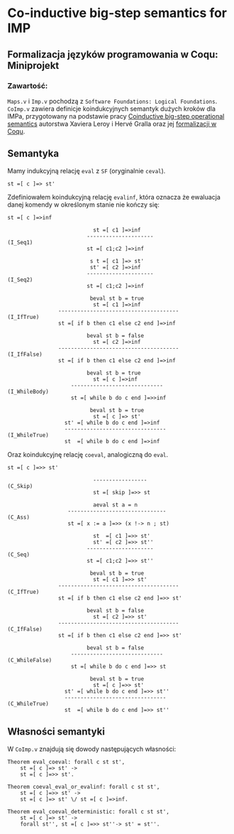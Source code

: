 # Co-inductive big-step semantics for IMP
## Formalizacja języków programowania w Coqu: Miniprojekt

### Zawartość:
`Maps.v` i `Imp.v` pochodzą z `Software Foundations: Logical Foundations`.
`CoImp.v` zawiera definicje koindukcyjnych semantyk dużych kroków dla IMPa, przygotowany na podstawie pracy [Coinductive big-step operational semantics](https://www.sciencedirect.com/science/article/pii/S0890540108001296) autorstwa Xaviera Leroy i Hervé Gralla oraz jej [formalizacji w Coqu](https://xavierleroy.org/coindsem/).

## Semantyka
Mamy indukcyjną relację `eval` z `SF` (oryginalnie `ceval`).
```Coq
st =[ c ]=> st'
```

Zdefiniowałem koindukcyjną relację `evalinf`, która oznacza że ewaluacja danej komendy w określonym stanie nie kończy się:
```Coq
st =[ c ]=>inf

                           st =[ c1 ]=>inf
                         ---------------------                          (I_Seq1)
                         st =[ c1;c2 ]=>inf

                          s t =[ c1 ]=> st'
                          st' =[ c2 ]=>inf
                         ---------------------                          (I_Seq2)
                         st =[ c1;c2 ]=>inf

                          beval st b = true
                           st =[ c1 ]=>inf
                --------------------------------------                (I_IfTrue)
                st =[ if b then c1 else c2 end ]=>inf

                         beval st b = false
                           st =[ c2 ]=>inf
                --------------------------------------               (I_IfFalse)
                st =[ if b then c1 else c2 end ]=>inf

                         beval st b = true
                           st =[ c ]=>inf
                    -----------------------------                  (I_WhileBody)
                    st =[ while b do c end ]=>>inf

                          beval st b = true
                           st =[ c ]=> st'
                  st' =[ while b do c end ]=>inf
                  --------------------------------                 (I_WhileTrue)
                  st  =[ while b do c end ]=>inf

```

Oraz koindukcyjnę relację `coeval`, analogiczną do `eval`.
```Coq
st =[ c ]=>> st'

                           -----------------                            (C_Skip)
                           st =[ skip ]=>> st

                           aeval st a = n
                   -------------------------------                       (C_Ass)
                   st =[ x := a ]=>> (x !-> n ; st)

                           st  =[ c1 ]=>> st'
                           st' =[ c2 ]=>> st''
                         ---------------------                           (C_Seq)
                         st =[ c1;c2 ]=>> st''

                          beval st b = true
                           st =[ c1 ]=>> st'
                --------------------------------------                (C_IfTrue)
                st =[ if b then c1 else c2 end ]=>> st'

                         beval st b = false
                           st =[ c2 ]=>> st'
                --------------------------------------               (C_IfFalse)
                st =[ if b then c1 else c2 end ]=>> st'

                         beval st b = false
                    -----------------------------                 (C_WhileFalse)
                    st =[ while b do c end ]=>> st

                          beval st b = true
                           st =[ c ]=>> st'
                  st' =[ while b do c end ]=>> st''
                  --------------------------------                 (C_WhileTrue)
                  st  =[ while b do c end ]=>> st''
```

## Własności semantyki

W `CoImp.v` znajdują się dowody następujących własności:

```Coq
Theorem eval_coeval: forall c st st',
    st =[ c ]=> st' ->
    st =[ c ]=>> st'.

Theorem coeval_eval_or_evalinf: forall c st st',
    st =[ c ]=>> st' ->
    st =[ c ]=> st' \/ st =[ c ]=>inf.

Theorem eval_coeval_deterministic: forall c st st',
    st =[ c ]=> st' ->
    forall st'', st =[ c ]=>> st''-> st' = st''.
```